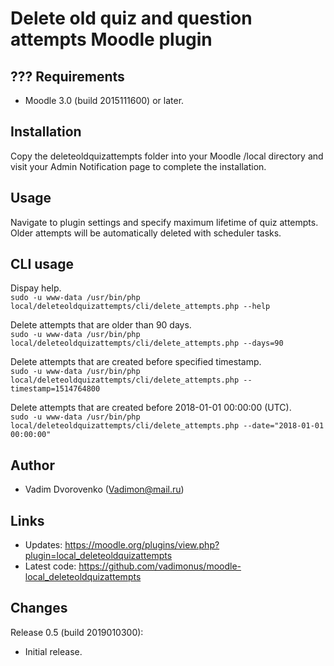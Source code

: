 Delete old quiz and question attempts Moodle plugin
===================================================

??? Requirements
------------
- Moodle 3.0 (build 2015111600) or later.

Installation
------------
Copy the deleteoldquizattempts folder into your Moodle /local directory and visit your Admin Notification page to
complete the installation.

Usage
-----
Navigate to plugin settings and specify maximum lifetime of quiz attempts. Older attempts will be automatically deleted
with scheduler tasks.

CLI usage
---------

Dispay help.  
`sudo -u www-data /usr/bin/php local/deleteoldquizattempts/cli/delete_attempts.php --help`

Delete attempts that are older than 90 days.   
`sudo -u www-data /usr/bin/php local/deleteoldquizattempts/cli/delete_attempts.php --days=90`

Delete attempts that are created before specified timestamp.  
`sudo -u www-data /usr/bin/php local/deleteoldquizattempts/cli/delete_attempts.php --timestamp=1514764800`  
 
Delete attempts that are created before 2018-01-01 00:00:00 (UTC).   
`sudo -u www-data /usr/bin/php local/deleteoldquizattempts/cli/delete_attempts.php --date="2018-01-01 00:00:00"`

Author
------
- Vadim Dvorovenko (Vadimon@mail.ru)

Links
-----
- Updates: https://moodle.org/plugins/view.php?plugin=local_deleteoldquizattempts
- Latest code: https://github.com/vadimonus/moodle-local_deleteoldquizattempts

Changes
-------
Release 0.5 (build 2019010300):
- Initial release.
